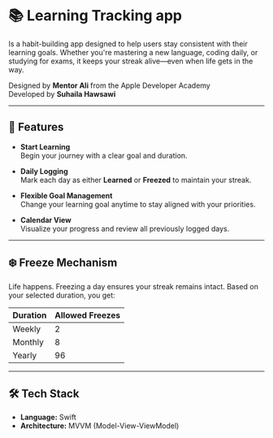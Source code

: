 # 📚 Learning Tracking app

Is a habit-building app designed to help users stay consistent with their learning goals. Whether you're mastering a new language, coding daily, or studying for exams, it keeps your streak alive—even when life gets in the way.

Designed by **Mentor Ali** from the Apple Developer Academy  
Developed by **Suhaila Hawsawi**

---

## 🚀 Features

- **Start Learning**  
  Begin your journey with a clear goal and duration.

- **Daily Logging**  
  Mark each day as either **Learned** or **Freezed** to maintain your streak.

- **Flexible Goal Management**  
  Change your learning goal anytime to stay aligned with your priorities.

- **Calendar View**  
  Visualize your progress and review all previously logged days.

---

## ❄️ Freeze Mechanism

Life happens. Freezing a day ensures your streak remains intact. Based on your selected duration, you get:

| Duration | Allowed Freezes |
|----------|------------------|
| Weekly   | 2                |
| Monthly  | 8                |
| Yearly   | 96               |

---

## 🛠️ Tech Stack

- **Language:** Swift  
- **Architecture:** MVVM (Model-View-ViewModel)
